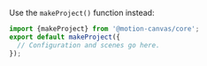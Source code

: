 Use the `makeProject()` function instead:

```ts
import {makeProject} from '@motion-canvas/core';
export default makeProject({
  // Configuration and scenes go here.
});
```
